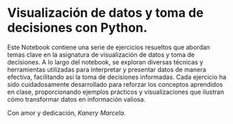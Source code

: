 # Visualización de datos y toma de decisiones con Python. 


Este Notebook contiene una serie de ejercicios resueltos que abordan temas clave en la asignatura de visualización de datos y toma de decisiones. A lo largo del notebook, se exploran diversas técnicas y herramientas utilizadas para interpretar y presentar datos de manera efectiva, facilitando así la toma de decisiones informadas. Cada ejercicio ha sido cuidadosamente desarrollado para reforzar los conceptos aprendidos en clase, proporcionando ejemplos prácticos y visualizaciones que ilustran cómo transformar datos en información valiosa. 

Con amor y dedicación, *Kanery Marcela.*





